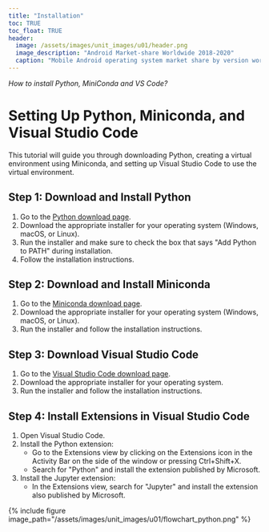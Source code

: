 ```yaml
---
title: "Installation"
toc: TRUE
toc_float: TRUE
header:
  image: /assets/images/unit_images/u01/header.png
  image_description: "Android Market-share Worldwide 2018-2020"
  caption: "Mobile Android operating system market share by version worldwide from 2018 to 2020: [StatCounter](https://gs.statcounter.com/android-version-market-share/mobile/worldwide/#monthly-201907-202001) [via Statista](https://www.statista.com/statistics/921152/mobile-android-version-share-worldwide/)"
---
```

*How to install Python, MiniConda and VS Code?*
<!--more-->

# Setting Up Python, Miniconda, and Visual Studio Code

This tutorial will guide you through downloading Python, creating a virtual environment using Miniconda, and setting up Visual Studio Code to use the virtual environment.

## Step 1: Download and Install Python

1. Go to the [Python download page](https://www.python.org/downloads/).
2. Download the appropriate installer for your operating system (Windows, macOS, or Linux).
3. Run the installer and make sure to check the box that says "Add Python to PATH" during installation.
4. Follow the installation instructions.

## Step 2: Download and Install Miniconda

1. Go to the [Miniconda download page](https://docs.conda.io/en/latest/miniconda.html).
2. Download the appropriate installer for your operating system (Windows, macOS, or Linux).
3. Run the installer and follow the installation instructions.

## Step 3: Download Visual Studio Code

1. Go to the [Visual Studio Code download page](https://code.visualstudio.com/Download).
2. Download the appropriate installer for your operating system.
3. Run the installer and follow the installation instructions.

## Step 4: Install Extensions in Visual Studio Code

1. Open Visual Studio Code.
2. Install the Python extension:
   - Go to the Extensions view by clicking on the Extensions icon in the Activity Bar on the side of the window or pressing Ctrl+Shift+X.
   - Search for "Python" and install the extension published by Microsoft.
3. Install the Jupyter extension:
   - In the Extensions view, search for "Jupyter" and install the extension also published by Microsoft.

{% include figure image_path="/assets/images/unit_images/u01/flowchart_python.png" %}

<!--
## Further reading

add some day
-->

